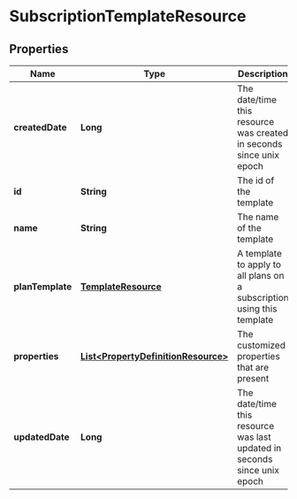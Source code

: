 
# SubscriptionTemplateResource

## Properties
Name | Type | Description | Notes
------------ | ------------- | ------------- | -------------
**createdDate** | **Long** | The date/time this resource was created in seconds since unix epoch |  [optional]
**id** | **String** | The id of the template |  [optional]
**name** | **String** | The name of the template | 
**planTemplate** | [**TemplateResource**](TemplateResource.md) | A template to apply to all plans on a subscription using this template |  [optional]
**properties** | [**List&lt;PropertyDefinitionResource&gt;**](PropertyDefinitionResource.md) | The customized properties that are present |  [optional]
**updatedDate** | **Long** | The date/time this resource was last updated in seconds since unix epoch |  [optional]



